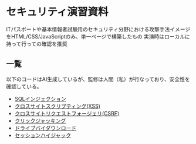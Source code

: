 # セキュリティ演習資料
ITパスポートや基本情報者試験用のセキュリティ分野における攻撃手法イメージをHTML/CSS/JavaScriptのみ、単一ページで構築したもの
実演時はローカルに持って行っての確認を推奨

## 一覧
以下のコードはAI生成しているが、監修は人間（私）が行なっており、安全性を確認している。

- [SQLインジェクション](https://shimajima-eiji.github.io/Hosting2/%E3%82%BB%E3%82%AD%E3%83%A5%E3%83%AA%E3%83%86%E3%82%A3%E6%BC%94%E7%BF%92%E8%B3%87%E6%96%99/SQL%E3%82%A4%E3%83%B3%E3%82%B7%E3%82%99%E3%82%A7%E3%82%AF%E3%82%B7%E3%83%A7%E3%83%B3%E4%BD%93%E9%A8%93.html)
- [クロスサイトスクリプティング(XSS)](https://shimajima-eiji.github.io/Hosting2/%E3%82%BB%E3%82%AD%E3%83%A5%E3%83%AA%E3%83%86%E3%82%A3%E6%BC%94%E7%BF%92%E8%B3%87%E6%96%99/xss%E4%BD%93%E9%A8%93.html)
- [クロスサイトリクエストフォージェリ(CSRF)](https://shimajima-eiji.github.io/Hosting2/%E3%82%BB%E3%82%AD%E3%83%A5%E3%83%AA%E3%83%86%E3%82%A3%E6%BC%94%E7%BF%92%E8%B3%87%E6%96%99/csrf%E4%BD%93%E9%A8%93.html)
- [クリックジャッキング]()
- [ドライブバイダウンロード]()
- [セッションハイジャック]()
